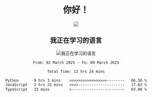 <div align="center">
<h1>你好！</h1>
  
<a href="https://github.com/ikun0014">
    <img align="center" src="https://github-readme-stats-sigma-five.vercel.app/api?username=ikun0014&include_all_commits=true&show_icons=true&count_private=true&locale=cn&bg_color=0,EC6C6C,FFD479,FFFC79,73FA79,73FDFF,D783FF" />
  </a>
</div>

<div align="center">
<h2>我正在学习的语言</h2>
  
![我正在学习的语言](https://skillicons.dev/icons?i=python,nodejs,vue,html,dart)

</div>

<div align="center">
<!--START_SECTION:waka-->

```txt
From: 02 March 2025 - To: 09 March 2025

Total Time: 13 hrs 24 mins

Python       9 hrs 3 mins    >>>>>>>>>>>>>>>>>--------   66.56 %
JavaScript   2 hrs 23 mins   >>>>---------------------   17.63 %
TypeScript   25 mins         >------------------------   03.08 %
```

<!--END_SECTION:waka-->

</div>
